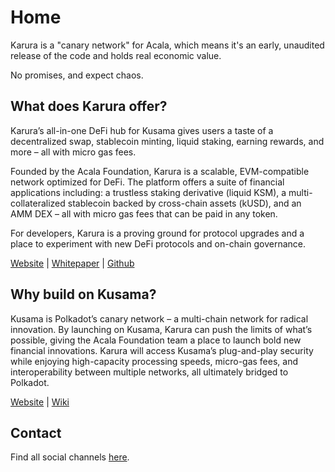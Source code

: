 # Home

Karura is a "canary network" for Acala, which means it's an early, unaudited release of the code and holds real economic value. 

No promises, and expect chaos. 

## What does Karura offer?

Karura’s all-in-one DeFi hub for Kusama gives users a taste of a decentralized swap, stablecoin minting, liquid staking, earning rewards, and more – all with micro gas fees.

Founded by the Acala Foundation, Karura is a scalable, EVM-compatible network optimized for DeFi. The platform offers a suite of financial applications including: a trustless staking derivative \(liquid KSM\), a multi-collateralized stablecoin backed by cross-chain assets \(kUSD\), and an AMM DEX – all with micro gas fees that can be paid in any token.

For developers, Karura is a proving ground for protocol upgrades and a place to experiment with new DeFi protocols and on-chain governance. 

[Website](https://karura.network) \| [Whitepaper](https://github.com/AcalaNetwork/Acala-white-paper) \| [Github](https://github.com/AcalaNetwork/Acala)

## Why build on Kusama?

Kusama is Polkadot’s canary network – a multi-chain network for radical innovation. By launching on Kusama, Karura can push the limits of what’s possible, giving the Acala Foundation team a place to launch bold new financial innovations. Karura will access Kusama’s plug-and-play security while enjoying high-capacity processing speeds, micro-gas fees, and interoperability between multiple networks, all ultimately bridged to Polkadot.

[Website](https://kusama.network/) \| [Wiki](https://guide.kusama.network/docs/kusama-index)

## Contact

Find all social channels [here](https://linktr.ee/karuranetwork).

